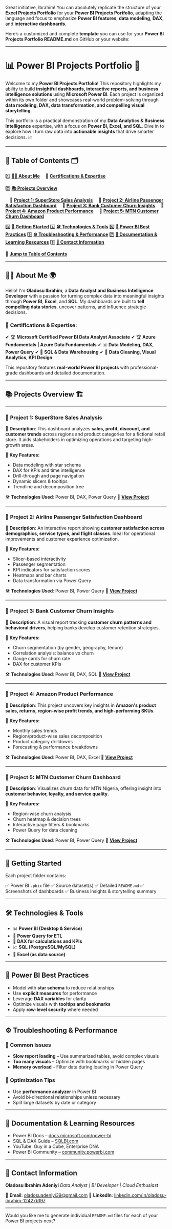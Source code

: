 Great initiative, Ibrahim! You can absolutely replicate the structure of your **Excel Projects Portfolio** for your **Power BI Projects Portfolio**, adapting the language and focus to emphasize **Power BI features**, **data modeling**, **DAX**, and **interactive dashboards**.

Here’s a customized and complete **template** you can use for your **Power BI Projects Portfolio README.md** on GitHub or your website:

---

# 📊 **Power BI Projects Portfolio** 🚀

Welcome to my **Power BI Projects Portfolio!** This repository highlights my ability to build **insightful dashboards, interactive reports, and business intelligence solutions** using **Microsoft Power BI**. Each project is organized within its own folder and showcases real-world problem-solving through **data modeling, DAX, data transformation, and compelling visual storytelling**.

This portfolio is a practical demonstration of my **Data Analytics & Business Intelligence** expertise, with a focus on **Power BI, Excel, and SQL**. Dive in to explore how I turn raw data into **actionable insights** that drive smarter decisions. 📈

---

## 📌 **Table of Contents** 🗂️

1️⃣ **[👨‍💻 About Me](#-about-me-🌍)**
 🔹 **[Certifications & Expertise](#-certifications--expertise)**

2️⃣ **[📚 Projects Overview](#-projects-overview-🏗️)**

 🔹 **[Project 1: SuperStore Sales Analysis](#-project-1-superstore-sales-analysis)**
 🔹 **[Project 2: Airline Passenger Satisfaction Dashboard](#-project-2-airline-passenger-satisfaction-dashboard)**
 🔹 **[Project 3: Bank Customer Churn Insights](#-project-3-bank-customer-churn-insights)**
 🔹 **[Project 4: Amazon Product Performance](#-project-4-amazon-product-performance)**
 🔹 **[Project 5: MTN Customer Churn Dashboard](#-project-5-mtn-customer-churn-dashboard)**

3️⃣ **[📂 Getting Started](#-getting-started)**
4️⃣ **[🛠 Technologies & Tools](#-technologies--tools)**
5️⃣ **[🧠 Power BI Best Practices](#-power-bi-best-practices)**
6️⃣ **[⚙️ Troubleshooting & Performance](#-troubleshooting--performance)**
7️⃣ **[📜 Documentation & Learning Resources](#-documentation--learning-resources)**
8️⃣ **[📩 Contact Information](#-contact-information)**

📖 **[Jump to Table of Contents](#-table-of-contents-🗂️)**

---

## 👨‍💻 **About Me** 🌍

Hello! I'm **Oladosu Ibrahim**, a **Data Analyst and Business Intelligence Developer** with a passion for turning complex data into meaningful insights through **Power BI**, **Excel**, and **SQL**. My dashboards are built to **tell compelling data stories**, uncover patterns, and influence strategic decisions.

### 🔹 **Certifications & Expertise:**

✔ 🏆 **Microsoft Certified Power BI Data Analyst Associate**
✔ 🏆 **Azure Fundamentals | Azure Data Fundamentals**
✔ 📊 **Data Modeling, DAX, Power Query**
✔ 📂 **SQL & Data Warehousing**
✔ 🧠 **Data Cleaning, Visual Analytics, KPI Design**

This repository features **real-world Power BI projects** with professional-grade dashboards and detailed documentation.

---

## 📚 **Projects Overview** 🏗️

---

### 🔹 **Project 1: SuperStore Sales Analysis**

📌 **Description**: This dashboard analyzes **sales, profit, discount, and customer trends** across regions and product categories for a fictional retail store. It aids stakeholders in optimizing operations and targeting high-growth areas.

🔹 **Key Features:**

* Data modeling with star schema
* DAX for KPIs and time intelligence
* Drill-through and page navigation
* Dynamic slicers & tooltips
* Trendline and decomposition tree

🛠 **Technologies Used**: Power BI, DAX, Power Query
📖 **[View Project](#)**

---

### 🔹 **Project 2: Airline Passenger Satisfaction Dashboard**

📌 **Description**: An interactive report showing **customer satisfaction across demographics, service types, and flight classes**. Ideal for operational improvements and customer experience optimization.

🔹 **Key Features:**

* Slicer-based interactivity
* Passenger segmentation
* KPI indicators for satisfaction scores
* Heatmaps and bar charts
* Data transformation via Power Query

🛠 **Technologies Used**: Power BI, Power Query
📖 **[View Project](#)**

---

### 🔹 **Project 3: Bank Customer Churn Insights**

📌 **Description**: A visual report tracking **customer churn patterns and behavioral drivers**, helping banks develop customer retention strategies.

🔹 **Key Features:**

* Churn segmentation (by gender, geography, tenure)
* Correlation analysis: balance vs churn
* Gauge cards for churn rate
* DAX for customer KPIs

🛠 **Technologies Used**: Power BI, DAX, SQL
📖 **[View Project](#)**

---

### 🔹 **Project 4: Amazon Product Performance**

📌 **Description**: This project uncovers key insights in **Amazon's product sales, returns, region-wise profit trends, and high-performing SKUs**.

🔹 **Key Features:**

* Monthly sales trends
* Region/product-wise sales decomposition
* Product category drilldowns
* Forecasting & performance breakdowns

🛠 **Technologies Used**: Power BI, DAX, Excel
📖 **[View Project](#)**

---

### 🔹 **Project 5: MTN Customer Churn Dashboard**

📌 **Description**: Visualizes churn data for MTN Nigeria, offering insight into **customer behavior, loyalty, and service quality**.

🔹 **Key Features:**

* Region-wise churn analysis
* Churn heatmap & decision trees
* Interactive page filters & bookmarks
* Power Query for data cleaning

🛠 **Technologies Used**: Power BI, Power Query
📖 **[View Project](#)**

---

## 📂 **Getting Started**

Each project folder contains:

✅ Power BI `.pbix` file
✅ Source dataset(s)
✅ Detailed `README.md`
✅ Screenshots of dashboards
✅ Business insights & storytelling summary

---

## 🛠 **Technologies & Tools**

* 📊 **Power BI (Desktop & Service)**
* 📂 **Power Query for ETL**
* 🔎 **DAX for calculations and KPIs**
* 📈 **SQL (PostgreSQL/MySQL)**
* 💼 **Excel (as data source)**

---

## 🧠 **Power BI Best Practices**

* Model with **star schema** to reduce relationships
* Use **explicit measures** for performance
* Leverage **DAX variables** for clarity
* Optimize visuals with **tooltips and bookmarks**
* Apply **row-level security** where needed

---

## ⚙️ **Troubleshooting & Performance**

### 🔹 Common Issues

* **Slow report loading** – Use summarized tables, avoid complex visuals
* **Too many visuals** – Optimize with bookmarks or hidden pages
* **Memory overload** – Filter data during loading in Power Query

### 🔹 Optimization Tips

* Use **performance analyzer** in Power BI
* Avoid bi-directional relationships unless necessary
* Split large datasets by date or category

---

## 📜 **Documentation & Learning Resources**

* Power BI Docs – [docs.microsoft.com/power-bi](https://docs.microsoft.com/power-bi)
* SQL & DAX Guide – [SQLBI.com](https://sqlbi.com)
* YouTube: Guy in a Cube, Enterprise DNA
* Power BI Community – [community.powerbi.com](https://community.powerbi.com)

---

## 📩 **Contact Information**

**Oladosu Ibrahim Adeniyi**
*Data Analyst | BI Developer | Cloud Enthusiast*

📧 **Email**: [oladosuadeniyi39@gmail.com](mailto:oladosuadeniyi39@gmail.com)
🔗 **LinkedIn**: [linkedin.com/in/oladosu-ibrahim-12427b197](https://www.linkedin.com/in/oladosu-ibrahim-12427b197)

---

Would you like me to generate individual `README.md` files for each of your Power BI projects next?
